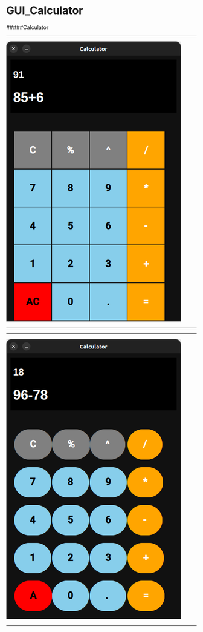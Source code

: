 # GUI_Calculator
#####Calculator

<hr/>

![calculator](https://github.com/mdshakib007/GUI_Calculator/blob/main/images/square_cal.png)

<hr/>
<hr/>

![Calculator](https://github.com/mdshakib007/GUI_Calculator/blob/main/images/round_cal.png)

<hr/>

